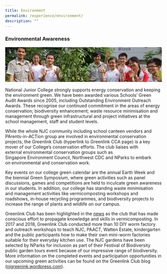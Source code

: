 ```yaml
---
title: Environment
permalink: /experience/environment/
description: ""
---
```

### Environmental Awareness

![](/images/environment1.png)

National Junior College strongly supports energy conservation and keeping the environment green. We have been awarded various Schools’ Green Audit Awards since 2005, including Outstanding Environment Outreach Awards. These recognise our continued commitment in the areas of energy conservation; biodiversity enhancement; waste resource minimisation and management through green infrastructural and project initiatives at the school management, staff and student levels.

While the whole NJC community including school canteen vendors and PArents-in-ACTion group are involved in environmental conservation projects, the Greenlink Club (hyperlink to Greenlink CCA page) is a key mover of our College’s conservation efforts. The club liaises with external environmental conservation groups such as Singapore Environment Council, Northwest CDC and NParks to embark on environmental and conservation work.

Key events on our college green calendar are the annual Earth Week and the biennial Green Symposium, where green activities such as panel discussions, games and competitions are held to inculcate green awareness in our students. In addition, our college has standing waste minimisation and management activities like vermicomposting workshops and roadshows, in-house recycling programmes, and biodiversity projects to increase the range of plants and wildlife on our campus.

Greenlink Club has been highlighted in the [news](http://www.straitstimes.com/singapore/environment/students-turn-food-waste-into-worm-tea-fertiliser) as the club that has made conscious effort to propagate knowledge and skills in vermicomposting. In 2017 and 2018, Greenlink Club conducted more than 10 DIY worm factory and outreach workshops to teach NJC, PAACT, Watten Estate, kindergarten and the public participants how to make their own mini-worm factories suitable for their everyday kitchen use. The NJC gardens have been selected by NParks for inclusion as part of their Festival of Biodiversity public garden tours event because of our impressive range of biodiversity. More information on the completed events and participation opportunities in our upcoming green activities can be found on the Greenlink Club blog ([njgreenink.wordpress.com](http://njgreenink.wordpress.com/)).